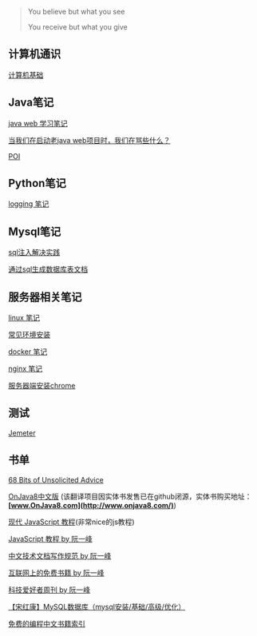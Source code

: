 > You believe but what you see
>
> You receive but what you give

## 计算机通识

[计算机基础](./coding/base.md)



## Java笔记

[java web 学习笔记](./java/java-web.md)

[当我们在启动老java web项目时，我们在骂些什么？](./java/old-project.md)

[POI](./java/POI.md)



## Python笔记

[logging 笔记](./python/logging.md)



## Mysql笔记

[sql注入解决实践](./sql/sql-inject.md)

[通过sql生成数据库表文档](./sql/skills.md)



## 服务器相关笔记

[linux 笔记](./server/linux.md)

[常见环境安装](./server/environment.md)

[docker 笔记](./server/docker.md)

[nginx 笔记](./server/nginx.md)

[服务器端安装chrome](./server/chrome.md)



## 测试

[Jemeter](./tests/jmeter)



## 书单

[68 Bits of Unsolicited Advice](./translate/68-bits-of-unsolicited-advice)

[OnJava8中文版](./books/onjava8) (该翻译项目因实体书发售已在github闭源，实体书购买地址：**[www.OnJava8.com](http://www.onjava8.com/)**) 

[现代 JavaScript 教程](https://zh.javascript.info/)(非常nice的js教程)

[JavaScript 教程 by 阮一峰](https://wangdoc.com/javascript/index.html)

[中文技术文档写作规范 by 阮一峰](https://github.com/ruanyf/document-style-guide)

[互联网上的免费书籍 by 阮一峰](https://github.com/ruanyf/free-books)

[科技爱好者周刊 by 阮一峰](https://github.com/ruanyf/weekly)

[【宋红康】MySQL数据库（mysql安装/基础/高级/优化）](./books/mysql)

[免费的编程中文书籍索引](https://github.com/justjavac/free-programming-books-zh_CN)

